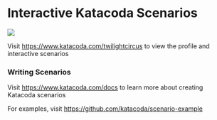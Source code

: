 # Interactive Katacoda Scenarios

[![](http://shields.katacoda.com/katacoda/twilightcircus/count.svg)](https://www.katacoda.com/twilightcircus "Get your profile on Katacoda.com")

Visit https://www.katacoda.com/twilightcircus to view the profile and interactive scenarios

### Writing Scenarios
Visit https://www.katacoda.com/docs to learn more about creating Katacoda scenarios

For examples, visit https://github.com/katacoda/scenario-example
